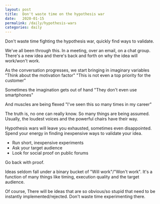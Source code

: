 ```yaml
---
layout: post
title:  Don't waste time on the hypothesis war
date:   2020-01-15
permalink: /daily/hypothesis-wars
categories: daily
---
```

Don't waste time fighting the hypothesis war, quickly find ways to validate.

We've all been through this. In a meeting, over an email, on a chat group. There's a new idea and there's back and forth on why the idea will work/won't work.

As the conversation progresses, we start bringing in imaginary variables
"Think about the motivation factor"
"This is not even a top priority for the customer"

Sometimes the imagination gets out of hand
"They don't even use smartphones"

And muscles are being flexed
"I've seen this so many times in my career"

The truth is, no one can really know. So many things are being assumed. Usually, the loudest voices and the powerful chairs have their way.

Hypothesis wars will leave you exhausted, sometimes even disappointed. Spend your energy in finding inexpensive ways to validate your idea.

- Run short, inexpensive experiments
- Ask your target audience
- Look for social proof on public forums

Go back with proof.

Ideas seldom fall under a binary bucket of "Will work"/"Won't work". It's a function of many things like timing, execution quality and the target audience.

Of course,
There will be ideas that are so obvious/so stupid that need to be instantly implemented/rejected. Don't waste time experimenting there.
